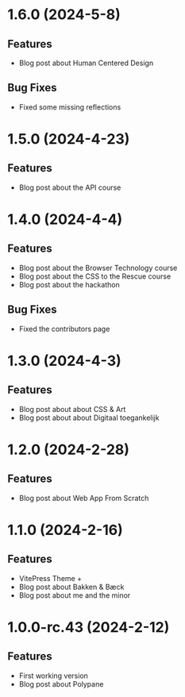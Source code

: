 # 1.6.0 (2024-5-8)

## Features

- Blog post about Human Centered Design

## Bug Fixes

- Fixed some missing reflections

# 1.5.0 (2024-4-23)

## Features

- Blog post about the API course

# 1.4.0 (2024-4-4)

## Features

- Blog post about the Browser Technology course
- Blog post about the CSS to the Rescue course
- Blog post about the hackathon

## Bug Fixes

- Fixed the contributors page

# 1.3.0 (2024-4-3)

## Features

- Blog post about about CSS & Art
- Blog post about about Digitaal toegankelijk

# 1.2.0 (2024-2-28)

## Features

- Blog post about Web App From Scratch

# 1.1.0 (2024-2-16)

## Features

- VitePress Theme +
- Blog post about Bakken & Bæck
- Blog post about me and the minor

# 1.0.0-rc.43 (2024-2-12)

## Features

- First working version
- Blog post about Polypane
